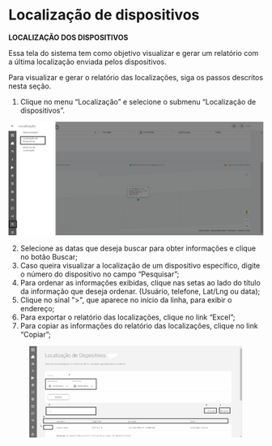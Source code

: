 # Localização de dispositivos

**LOCALIZAÇÃO DOS DISPOSITIVOS**

Essa tela do sistema tem como objetivo visualizar e gerar um relatório com a última localização enviada pelos dispositivos.

Para visualizar e gerar o relatório das localizações, siga os passos descritos nesta seção.

1. Clique no menu “Localização” e selecione o submenu “Localização de dispositivos”.

![](<../../.gitbook/assets/0 (2).png>)

2. Selecione as datas que deseja buscar para obter informações e clique no botão Buscar;
3. Caso queira visualizar a localização de um dispositivo específico, digite o número do dispositivo no campo “Pesquisar”;
4. Para ordenar as informações exibidas, clique nas setas ao lado do título da informação que deseja ordenar. (Usuário, telefone, Lat/Lng ou data);
5. Clique no sinal ">", que aparece no início da linha, para exibir o endereço;
6. Para exportar o relatório das localizações, clique no link “Excel”;
7. Para copiar as informações do relatório das localizações, clique no link “Copiar”;

<figure><img src="../../.gitbook/assets/image.png" alt=""><figcaption></figcaption></figure>
